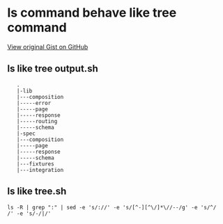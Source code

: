 # ls command behave like tree command

[View original Gist on GitHub](https://gist.github.com/Integralist/c972802f1601540d59dbc9a3d9c38fb2)

## ls like tree output.sh

```shell
   .
   |-lib
   |---composition
   |-----error
   |-----page
   |-----response
   |-----routing
   |-----schema
   |-spec
   |---composition
   |-----page
   |-----response
   |-----schema
   |---fixtures
   |---integration
```

## ls like tree.sh

```shell
ls -R | grep ":" | sed -e 's/://' -e 's/[^-][^\/]*\//--/g' -e 's/^/   /' -e 's/-/|/'
```

